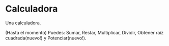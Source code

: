 # Calculadora
Una calculadora. 

(Hasta el momento) Puedes: Sumar, Restar, Multiplicar, Dividir, Obtener raíz cuadrada(nuevo!) y Potenciar(nuevo!).
